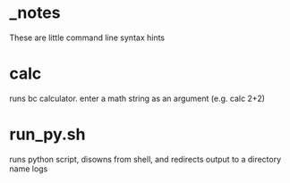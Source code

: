 # _notes
These are little command line syntax hints 

# calc
runs bc calculator. enter a math string as an argument (e.g. calc 2+2)

# run_py.sh
runs python script, disowns from shell, and redirects output to a directory name logs

